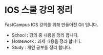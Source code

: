 # IOS 스쿨 강의 정리

FastCampus IOS 강의를 위해 만들어진 Git 입니다.

- School : 강의 중 내용을 정리 합니다.
- Homework : 과제 내용을 정리 합니다.
- Study : 개인 공부를 정리 합니다.
